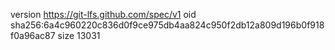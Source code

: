 version https://git-lfs.github.com/spec/v1
oid sha256:6a4c960220c836d0f9ce975db4aa824c950f2db12a809d196b0f918f0a96ac87
size 13031
